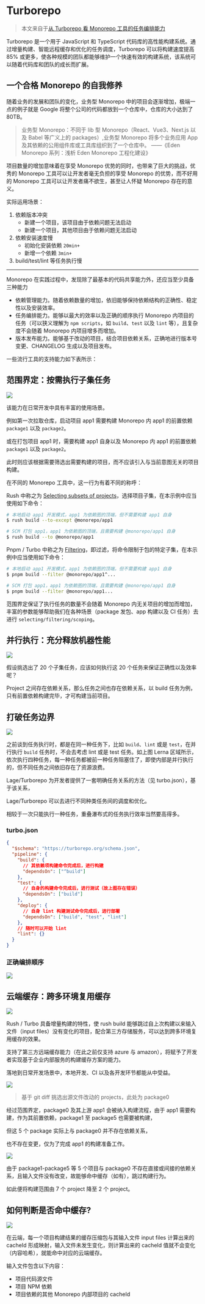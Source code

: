 # Turborepo

> 本文来自于[从 Turborepo 看 Monorepo 工具的任务编排能力](https://zhuanlan.zhihu.com/p/468382756)

Turborepo 是一个用于 JavaScript 和 TypeScript 代码库的高性能构建系统。通过增量构建、智能远程缓存和优化的任务调度，Turborepo 可以将构建速度提高 85% 或更多，使各种规模的团队都能够维护一个快速有效的构建系统，该系统可以随着代码库和团队的成长而扩展。

## 一个合格 Monorepo 的自我修养

随着业务的发展和团队的变化，业务型 Monorepo 中的项目会逐渐增加，极端一点的例子就是 Google 将整个公司的代码都放到一个仓库中，仓库的大小达到了 80TB。

> 业务型 Monorepo：不同于 lib 型 Monorepo（React、Vue3、Next.js 以及 Babel 等广义上的 packages）,业务型 Monorepo 将多个业务应用 App 及其依赖的公用组件库或工具库组织到了一个仓库中。 ——《Eden Monorepo 系列：浅析 Eden Monorepo 工程化建设》

项目数量的增加意味着在享受 Monorepo 优势的同时，也带来了巨大的挑战，优秀的 Monorepo 工具可以让开发者毫无负担的享受 Monorepo 的优势，而不好用的 Monorepo 工具可以让开发者痛不欲生，甚至让人怀疑 Monorepo 存在的意义。

实际运用场景：

1. 依赖版本冲突
   - 新建一个项目，该项目由于依赖问题无法启动
   - 新建一个项目，其他项目由于依赖问题无法启动
2. 依赖安装速度慢
   - 初始化安装依赖 `20min+`
   - 新增一个依赖 `3min+`
3. build/test/lint 等任务执行慢

***

Monorepo 在实践过程中，发现除了最基本的代码共享能力外，还应当至少具备三种能力

- 依赖管理能力。随着依赖数量的增加，依旧能够保持依赖结构的正确性、稳定性以及安装效率。
- 任务编排能力。能够以最大的效率以及正确的顺序执行 Monorepo 内项目的任务（可以狭义理解为 `npm scripts`，如 `build`、`test` 以及 `lint` 等），且复杂度不会随着 Monorepo 内项目增多而增加。
- 版本发布能力。能够基于改动的项目，结合项目依赖关系，正确地进行版本号变更、CHANGELOG 生成以及项目发布。

一些流行工具的支持能力如下表所示：

## 范围界定：按需执行子集任务

![](https://pic1.zhimg.com/80/v2-050b58de8f38462cc7bff97c2805c734_1440w.jpg)

该能力在日常开发中具有丰富的使用场景。

例如第一次拉取仓库，启动项目 app1 需要构建 Monorepo 内 app1 的前置依赖 `package1` 以及 `package2`。

或在打包项目 app1 时，需要构建 app1 自身以及 Monorepo 内 app1 的前置依赖 `package1` 以及 `package2`。

此时则应该根据需要筛选出需要构建的项目，而不应该引入与当前意图无关的项目构建。

在不同的 Monorepo 工具中，这一行为有着不同的称呼：

Rush 中称之为 [Selecting subsets of projects](https://rushjs.io/pages/developer/selecting_subsets/)，选择项目子集，在本示例中应当使用如下命令：

~~~sh
# 本地启动 app1 开发模式，app1 为依赖图的顶端，但不需要构建 app1 自身
$ rush build --to-except @monorepo/app1

# SCM 打包 app1，app1 为依赖图的顶端，且需要构建 @monorepo/app1 自身
$ rush build --to @monorepo/app1
~~~

Pnpm / Turbo 中称之为 [Filtering](https://pnpm.io/filtering)，即过滤，将命令限制于包的特定子集，在本示例中应当使用如下命令：

~~~sh
# 本地启动 app1 开发模式，app1 为依赖图的顶端，但不需要构建 app1 自身
$ pnpm build --filter @monorepo/app1^...

# SCM 打包 app1，app1 为依赖图的顶端，且需要构建 @monorepo/app1 自身
$ pnpm build --filter @monorepo/app1...
~~~

范围界定保证了执行任务的数量不会随着 Monorepo 内无关项目的增加而增加，丰富的参数能够帮助我们在各种场景（package 发包、app 构建以及 CI 任务）去进行 `selecting/filtering/scoping`。

## 并行执行：充分释放机器性能

![](https://pic3.zhimg.com/80/v2-1f22dc82ce84dfcc43378410011f714a_1440w.jpg)

假设挑选出了 20 个子集任务，应该如何执行这 20 个任务来保证正确性以及效率呢？

Project 之间存在依赖关系，那么任务之间也存在依赖关系，以 build 任务为例，只有前置依赖构建完毕，才可构建当前项目。

## 打破任务边界

![](https://pic4.zhimg.com/80/v2-6521e77b01011a03d8ec848ae48da7d3_1440w.jpg)

之前谈到任务执行时，都是在同一种任务下，比如 `build`、`lint` 或是 `test`，在并行执行 `build` 任务时，不会去考虑 lint 或是 test 任务。如上图 Lerna 区域所示，依次执行四种任务，每一种任务都被前一种任务阻塞住了，即使内部是并行执行的，但不同任务之间依旧存在了资源浪费。

Lage/Turborepo 为开发者提供了一套明确任务关系的方法（见 turbo.json），基于该关系，

Lage/Turborepo 可以去进行不同种类任务间的调度和优化。

相较于一次只能执行一种任务，重叠瀑布式的任务执行效率当然要高得多。

### turbo.json

~~~json
{
  "$schema": "https://turborepo.org/schema.json",
  "pipeline": {
    "build": {
      // 其依赖项构建命令完成后，进行构建
      "dependsOn": ["^build"]
    },
    "test": {
      // 自身的构建命令完成后，进行测试（故上图存在错误）
      "dependsOn": ["build"]
    },
    "deploy": {
      // 自身 lint 构建测试命令完成后，进行部署
      "dependsOn": ["build", "test", "lint"]
    },
    // 随时可以开始 lint
    "lint": {}
  }
}
~~~

### 正确编排顺序

![](https://pic4.zhimg.com/80/v2-43c579ac359508f093641d3d5f1e5e57_1440w.jpg)

## 云端缓存：跨多环境复用缓存

![](https://pic3.zhimg.com/80/v2-67bd2047c6447e0084823229f8035bf6_1440w.jpg)

Rush / Turbo 具备增量构建的特性，使 rush build 能够跳过自上次构建以来输入文件（input files）没有变化的项目，配合第三方存储服务，可以达到跨多环境复用缓存的效果。

支持了第三方远端缓存能力（在此之前仅支持 azure 与 amazon），将赋予了开发者实现基于企业内部服务的构建缓存方案的能力。

落地到日常开发场景中，本地开发、CI 以及各开发环节都能从中受益。

![](https://pic2.zhimg.com/80/v2-cd5461f9e5a8e0e7624200ae349f5b65_1440w.jpg)

> 基于 git diff 挑选出源文件改动的 projects，此处为 package0

经过范围界定，package0 及其上游 app1 会被纳入构建流程，由于 app1 需要构建，作为其前置依赖，package1 至 package5 也需要被构建，

但这 5 个 package 实际上与 package0 并不存在依赖关系，

也不存在变更，仅为了完成 app1 的构建准备工作。

![](https://pic4.zhimg.com/80/v2-4f493c56c2e642ff2b7de838196a2e37_1440w.jpg)

由于 package1-package5 等 5 个项目与 package0 不存在直接或间接的依赖关系，且输入文件没有改变，故能够命中缓存（如有），跳过构建行为。

如此便将构建范围由 7 个 project 降至 2 个 project。

## 如何判断是否命中缓存?

![](https://pic3.zhimg.com/80/v2-917525fa87ebc227e46c6b53c58d236e_1440w.jpg)

在云端，每一个项目构建结果的缓存压缩包与其输入文件 input files 计算出来的 cacheId 形成映射，输入文件未发生变化，则计算出来的 cacheId 值就不会变化（内容哈希），就能命中对应的云端缓存。

输入文件包含以下内容：

- 项目代码源文件
- 项目 NPM 依赖
- 项目依赖的其他 Monorepo 内部项目的 cacheId
